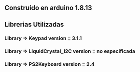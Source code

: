 ## Construido en arduino 1.8.13

## Librerias Utilizadas

### Library => Keypad version = 3.1.1

### Library => LiquidCrystal_I2C version = no especificada

### Library => PS2Keyboard version = 2.4
